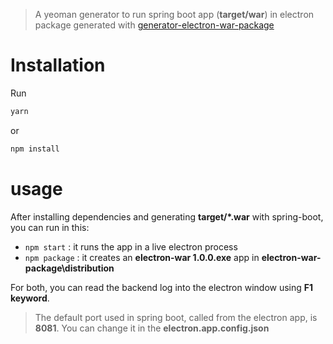 > A yeoman generator to run spring boot app (**target/war**) in electron package generated with [generator-electron-war-package](https://github.com/fullStackApp/generator-electron-war-package)

# Installation

Run 

```bash
yarn
```

or

```bash
npm install
```


# usage

After installing dependencies and generating **target/*.war** with spring-boot, you can run in this:

* `npm start` : it runs the app in a live electron process
* `npm package` : it creates an **electron-war 1.0.0.exe** app in **electron-war-package\distribution**

For both, you can read the backend log into the electron window using **F1 keyword**.

> The default port used in spring boot, called from the electron app, is **8081**. You can change it in the **electron.app.config.json**
